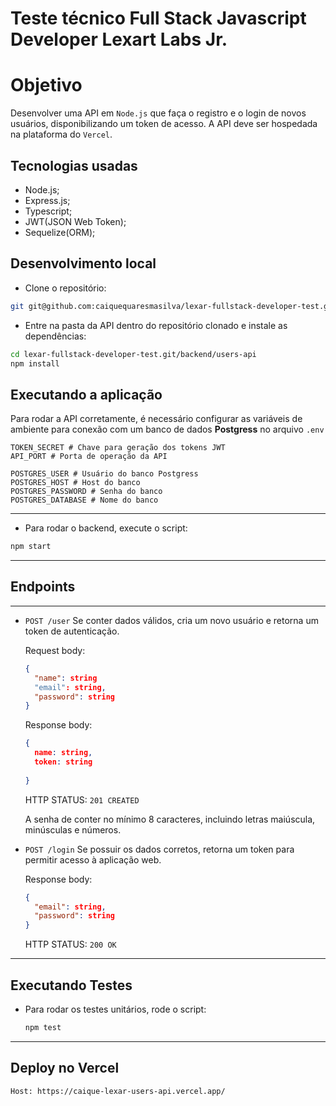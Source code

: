 # Teste técnico Full Stack Javascript Developer Lexart Labs Jr.

# Objetivo

Desenvolver uma API em `Node.js` que faça o registro e o login de novos usuários, disponibilizando um token de acesso. A API deve ser hospedada na plataforma do `Vercel`.

## Tecnologias usadas
* Node.js;
* Express.js;
* Typescript;
* JWT(JSON Web Token);
* Sequelize(ORM);

## Desenvolvimento local

* Clone o repositório:
```bash
git git@github.com:caiquequaresmasilva/lexar-fullstack-developer-test.git
``` 

* Entre na pasta da API dentro do repositório clonado e instale as dependências:

```bash
cd lexar-fullstack-developer-test.git/backend/users-api
npm install
``` 
 

## Executando a aplicação

Para rodar a API corretamente, é necessário configurar as variáveis de ambiente para conexão com um banco de dados **Postgress** no arquivo `.env`

```
TOKEN_SECRET # Chave para geração dos tokens JWT
API_PORT # Porta de operação da API

POSTGRES_USER # Usuário do banco Postgress
POSTGRES_HOST # Host do banco
POSTGRES_PASSWORD # Senha do banco
POSTGRES_DATABASE # Nome do banco
``` 
---

* Para rodar o backend, execute o script:
```bash
npm start
``` 
---

## Endpoints
---

* `POST /user` Se conter dados válidos, cria um novo usuário e retorna um token de autenticação.

   Request body:
  ```json
  {
    "name": string
    "email": string,
    "password": string
  }
  ``` 
  
   Response body:
  ```json
  {
    name: string,
    token: string
 
  }
  ``` 
  HTTP STATUS: `201 CREATED`

  A senha de conter no mínimo 8 caracteres, incluindo letras maiúscula, minúsculas e números.

 
* `POST /login` Se possuir os dados corretos, retorna um token para permitir acesso à aplicação web.

   Response body:
  ```json
  {
    "email": string,
    "password": string
  }
  ``` 
  HTTP STATUS: `200 OK`
  
---
  
## Executando Testes

* Para rodar os testes unitários, rode o script:
  ```bash
  npm test
  ```

---

## Deploy no Vercel
```
Host: https://caique-lexar-users-api.vercel.app/ 
```
